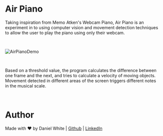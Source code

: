 # Air Piano
<p>Taking inspiration from Memo Atken's Webcam Piano, Air Piano is an experiment in to using computer vision and movement detection techniques to allow the user to play the piano using only their webcam.</p>
<br>


![AirPianoDemo](https://github.com/daniel-maxwell/Air-Piano/assets/66431847/0c2b0f13-8c19-4ded-a2d2-58681cc6d8e7)

<br>
<p>Based on a threshold value, the program calculates the difference between one frame and the next, and tries to calculate a velocity of moving objects. Movement detected in different areas of the screen triggers different notes in the musical scale.</p>
<br>

Author
======
Made with ❤ by Daniel White | [Github](https://github.com/daniel-maxwell) | [LinkedIn](https://www.linkedin.com/in/daniel-maxwell-white/)


